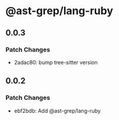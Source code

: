 # @ast-grep/lang-ruby

## 0.0.3

### Patch Changes

- 2adac80: bump tree-sitter version

## 0.0.2

### Patch Changes

- ebf2bdb: Add @ast-grep/lang-ruby
